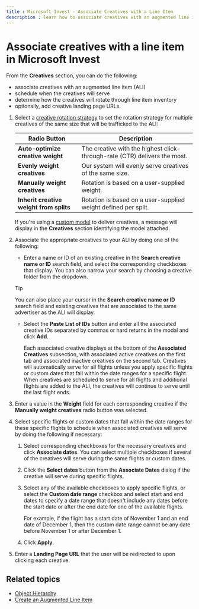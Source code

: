```yaml
---
title : Microsoft Invest - Associate Creatives with a Line Item 
description : learn how to associate creatives with an augmented line item (ALI), schedule when the creatives will serve, determine how the creatives will rotate through line item inventory, and optionally add creative landing page URLs.
---
```



# Associate creatives with a line item in Microsoft Invest

From the **Creatives** section, you can do the following:

- associate creatives with an augmented line item (ALI)
- schedule when the creatives will serve
- determine how the creatives will rotate through line item inventory
- optionally, add creative landing page URLs.

1. Select a [creative rotation strategy](creative-rotation-ali.md)
    to set the rotation strategy for multiple
    creatives of the same size that will be trafficked to the
    ALI:

   | Radio Button                        | Description                                                               |
   |-------------------------------------|---------------------------------------------------------------------------|
   | **Auto-optimize creative weight**       | The creative with the highest click-through-rate (CTR) delivers the most. |
   | **Evenly weight creatives**            | Our system will evenly serve creatives of the same size.                  |
   | **Manually weight creatives**           | Rotation is based on a user-supplied weight.                              |
   | **Inherit creative weight from splits** | Rotation is based on a user-supplied weight defined per split.            |

    If you're using a [custom model](https://docs.xandr.com/bundle/data-science-toolkit/page/custom-models.html) to deliver creatives,
    a message will display in the
    **Creatives** section identifying
    the model attached.

1. Associate the appropriate creatives to your ALI
    by doing one of the following:
    - Enter a name or ID of an existing creative in the
      **Search creative name or ID**
      search field, and select the corresponding checkboxes that
      display. You can also narrow your search by choosing a creative
      folder from the dropdown.

    > [!TIP]
    > You can also place your cursor in the **Search creative name or ID** search field and existing creatives that are associated to the same advertiser as the ALI will display.

    - Select the **Paste List of IDs** button and enter all  the associated creative IDs separated by commas or hard returns in the  modal and click **Add**.

      Each associated creative displays at the bottom of the **Associated Creatives** subsection, with associated active creatives on the first tab and
      associated inactive creatives on the second tab. Creatives will automatically serve for all flights unless you apply specific flights or custom dates that fall within the date ranges for a specific flight. When creatives are scheduled to serve for all flights and additional flights are added to the ALI, the creatives will continue to serve until the last flight ends.

1. Enter a value in the
    **Weight** field for each
    corresponding creative if the **Manually weight creatives** radio button was selected.
1. Select specific flights or custom dates that
    fall within the date ranges for these specific flights to schedule
    when associated creatives will serve by doing the following if
    necessary:
    1. Select corresponding checkboxes for the
        necessary creatives and click
        **Associate dates**.
                You can select multiple checkboxes if several of the creatives
        will serve during the same flights or custom dates.

    1. Click the **Select dates** button from the
        **Associate Dates** dialog if the
        creative will serve during specific flights.
    1. Select any of the available checkboxes to
        apply specific flights, or select the
        **Custom date range** checkbox and
        select start and end dates to specify a date range that doesn't
        include any dates before the start date or after the end date
        for one of the available flights.
        <div class="itemgroup stepxmp"> For example, if the flight has a start date of November 1 and an
        end date of December 1, then the custom date range cannot be any
        date before November 1 or after December 1.

    1. Click **Apply**.
1. Enter a **Landing Page URL** that the user will be redirected to upon clicking each
    creative.

## Related topics

- [Object Hierarchy](object-hierarchy.md)
- [Create an Augmented Line Item](create-an-augmented-line-item-ali.md)
